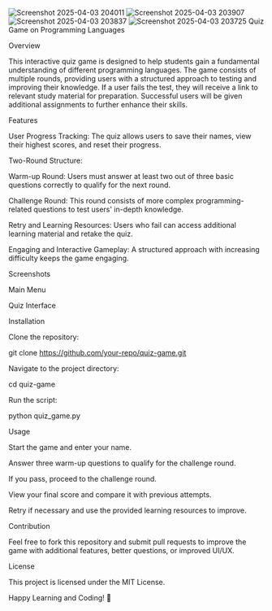 ![Screenshot 2025-04-03 204011](https://github.com/user-attachments/assets/33d8b1a9-3269-45fd-b263-bc293abff367)
![Screenshot 2025-04-03 203907](https://github.com/user-attachments/assets/9e6bb7bf-e7d6-4720-ba2f-5bf8e01fe6fc)
![Screenshot 2025-04-03 203837](https://github.com/user-attachments/assets/c31f0370-1554-48f3-ae32-b12ca97269c4)
![Screenshot 2025-04-03 203725](https://github.com/user-attachments/assets/12f2a5f0-daec-4a52-809e-695b983071b8)
Quiz Game on Programming Languages

Overview

This interactive quiz game is designed to help students gain a fundamental understanding of different programming languages. The game consists of multiple rounds, providing users with a structured approach to testing and improving their knowledge. If a user fails the test, they will receive a link to relevant study material for preparation. Successful users will be given additional assignments to further enhance their skills.

Features

User Progress Tracking: The quiz allows users to save their names, view their highest scores, and reset their progress.

Two-Round Structure:

Warm-up Round: Users must answer at least two out of three basic questions correctly to qualify for the next round.

Challenge Round: This round consists of more complex programming-related questions to test users' in-depth knowledge.

Retry and Learning Resources: Users who fail can access additional learning material and retake the quiz.

Engaging and Interactive Gameplay: A structured approach with increasing difficulty keeps the game engaging.

Screenshots

Main Menu

Quiz Interface

Installation

Clone the repository:

git clone https://github.com/your-repo/quiz-game.git

Navigate to the project directory:

cd quiz-game

Run the script:

python quiz_game.py

Usage

Start the game and enter your name.

Answer three warm-up questions to qualify for the challenge round.

If you pass, proceed to the challenge round.

View your final score and compare it with previous attempts.

Retry if necessary and use the provided learning resources to improve.

Contribution

Feel free to fork this repository and submit pull requests to improve the game with additional features, better questions, or improved UI/UX.

License

This project is licensed under the MIT License.

Happy Learning and Coding! 🎯

